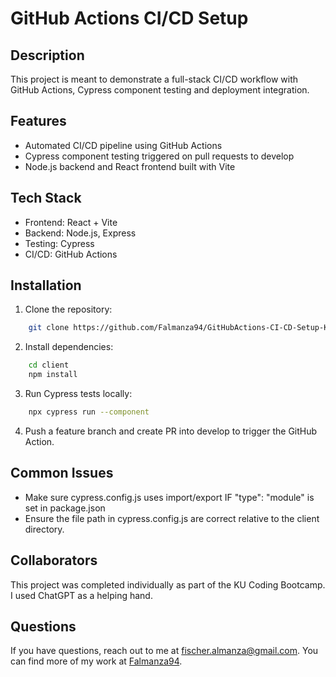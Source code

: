 # GitHub Actions CI/CD Setup

## Description

This project is meant to demonstrate a full-stack CI/CD workflow with GitHub Actions, Cypress component testing and deployment integration.


## Features

-  Automated CI/CD pipeline using GitHub Actions
-  Cypress component testing triggered on pull requests to develop
-  Node.js backend and React frontend built with Vite


## Tech Stack

-  Frontend: React + Vite
-  Backend: Node.js, Express
-  Testing: Cypress
-  CI/CD: GitHub Actions


## Installation

1. Clone the repository:
```bash
    git clone https://github.com/Falmanza94/GitHubActions-CI-CD-Setup-Ku-Coding-Bootcamp-2025
```
2. Install dependencies:
```bash
    cd client
    npm install
```
3. Run Cypress tests locally:
```bash
    npx cypress run --component
```
4. Push a feature branch and create PR into develop to trigger the GitHub Action.


## Common Issues

-  Make sure cypress.config.js uses import/export IF "type": "module" is set in package.json
-  Ensure the file path in cypress.config.js are correct relative to the client directory.


## Collaborators

This project was completed individually as part of the KU Coding Bootcamp. I used ChatGPT as a helping hand.


## Questions

If you have questions, reach out to me at [fischer.almanza@gmail.com](mailto:fischer.almanza@gmail.com). You can find more of my work at [Falmanza94](https://github.com/Falmanza94).